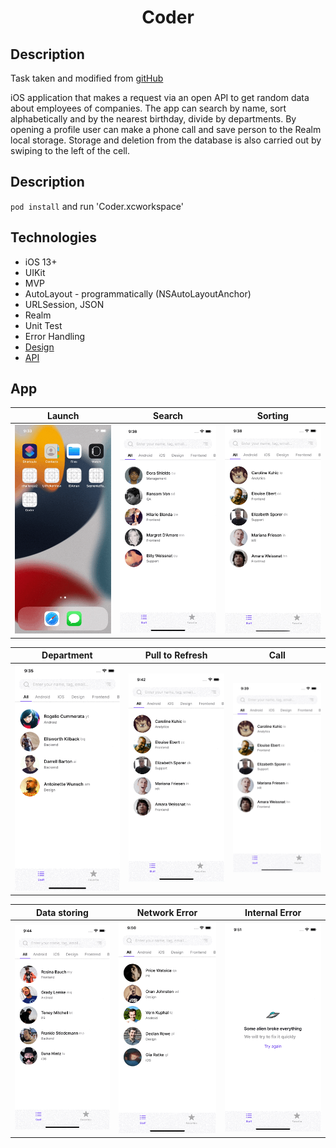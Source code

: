 <h1 align="center">Coder</h1> 

## Description

Task taken and modified from <a href="https://github.com/appKODE/trainee-test-ios">gitHub</a>

iOS application that makes a request via an open API to get random data about employees of companies.
The app can search by name, sort alphabetically and by the nearest birthday, divide by departments. By
opening a profile user can make a phone call and save person to the Realm local storage. Storage and
deletion from the database is also carried out by swiping to the left of the cell.

## Description

`pod install` and run 'Coder.xcworkspace'

## Technologies

* iOS 13+
* UIKit
* MVP
* AutoLayout - programmatically (NSAutoLayoutAnchor)
* URLSession, JSON
* Realm
* Unit Test
* Error Handling
* <a href="https://www.figma.com/file/GRRKONipVClULsfdCAuVs1/KODE-Trainee-Dev-Осень'21?node-id=0%3A1">Design</a>
* <a href="https://kode-education.stoplight.io/docs/trainee-test/b3A6MjUxNDM5Mjg-get-users">API</a>

## App

<table>
    <thead>
        <tr>
            <th>Launch</th>
            <th>Search</th>
            <th>Sorting</th>
        </tr>
    </thead>
    <tbody>
        <tr>
            <td>
                <img width="250" src="Gifs/Opening.gif">
            </td>
            <td>
                <img width="250" src="Gifs/Search.gif">
            </td>
                        <td>
                <img width="250" src="Gifs/Sort.gif">
            </td>
        </tr>
    </tbody>
</table>

<table>
    <thead>
        <tr>
            <th>Department</th>
            <th>Pull to Refresh</th>
            <th>Call</th>
        </tr>
    </thead>
    <tbody>
        <tr>
            <td>
                <img width="250" src="Gifs/Department.gif">
            </td>
            <td>
                <img width="250" src="Gifs/Refresh.gif">
            </td>
                        <td>
                <img width="250" src="Gifs/ProfileCall.gif">
            </td>
        </tr>
    </tbody>
</table>

<table>
    <thead>
        <tr>
            <th>Data storing</th>
            <th>Network Error</th>
            <th>Internal Error</th>
        </tr>
    </thead>
    <tbody>
        <tr>
            <td>
                <img width="250" src="Gifs/Store2.gif">
            </td>
            <td>
                <img width="250" src="Gifs/NetworkError.gif">
            </td>
            <td>
                <img width="250" src="Gifs/InternalError.gif">
            </td>
        </tr>
    </tbody>
</table>

<table>
    <thead>
        </tr>
    </tbody>
</table>

